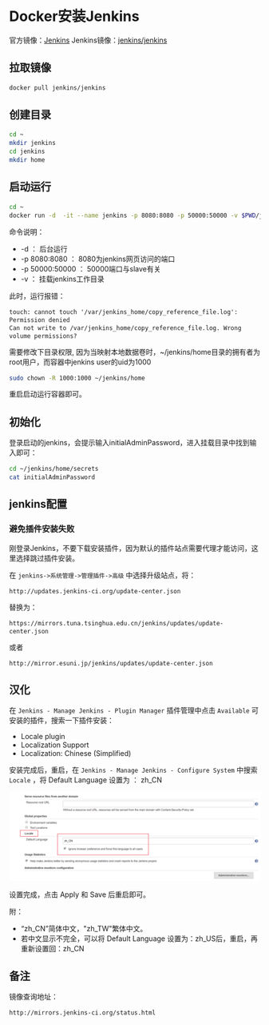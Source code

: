 # Docker安装Jenkins

官方镜像：[Jenkins](https://hub.docker.com/_/jenkins/)
Jenkins镜像：[jenkins/jenkins](https://hub.docker.com/r/jenkins/jenkins)

## 拉取镜像

```bash
docker pull jenkins/jenkins
```

## 创建目录

```bash
cd ~
mkdir jenkins
cd jenkins
mkdir home
```

## 启动运行

```bash
cd ~
docker run -d  -it --name jenkins -p 8080:8080 -p 50000:50000 -v $PWD/jenkins/home:/var/jenkins_home jenkins/jenkins:latest
```

命令说明：

- -d ： 后台运行
- -p 8080:8080 ： 8080为jenkins网页访问的端口
- -p 50000:50000 ： 50000端口与slave有关
- -v ： 挂载jenkins工作目录

此时，运行报错：

```text
touch: cannot touch '/var/jenkins_home/copy_reference_file.log': Permission denied
Can not write to /var/jenkins_home/copy_reference_file.log. Wrong volume permissions?
```

需要修改下目录权限, 因为当映射本地数据卷时，~/jenkins/home目录的拥有者为root用户，而容器中jenkins user的uid为1000

```bash
sudo chown -R 1000:1000 ~/jenkins/home
```

重启启动运行容器即可。

## 初始化

登录启动的jenkins，会提示输入initialAdminPassword，进入挂载目录中找到输入即可：

```bash
cd ~/jenkins/home/secrets
cat initialAdminPassword
```

## jenkins配置

### 避免插件安装失败

刚登录Jenkins，不要下载安装插件，因为默认的插件站点需要代理才能访问，这里选择跳过插件安装。

在 `jenkins->系统管理->管理插件->高级` 中选择升级站点，将：

```text
http://updates.jenkins-ci.org/update-center.json
```

替换为：

```text
https://mirrors.tuna.tsinghua.edu.cn/jenkins/updates/update-center.json
```

或者

```text
http://mirror.esuni.jp/jenkins/updates/update-center.json
```

## 汉化

在 `Jenkins - Manage Jenkins - Plugin Manager` 插件管理中点击 `Available` 可安装的插件，搜索一下插件安装：

- Locale plugin
- Localization Support
- Localization: Chinese (Simplified)

安装完成后，重启，在 `Jenkins - Manage Jenkins - Configure System` 中搜索 `Locale` ，将 Default Language 设置为 ： zh_CN

![示例](../../IMG/docker/005.png)

设置完成，点击 Apply 和 Save 后重启即可。

附：

- “zh_CN”简体中文，"zh_TW"繁体中文。
- 若中文显示不完全，可以将 Default Language 设置为：zh_US后，重启，再重新设置回：zh_CN

## 备注

镜像查询地址：

```text
http://mirrors.jenkins-ci.org/status.html
```
